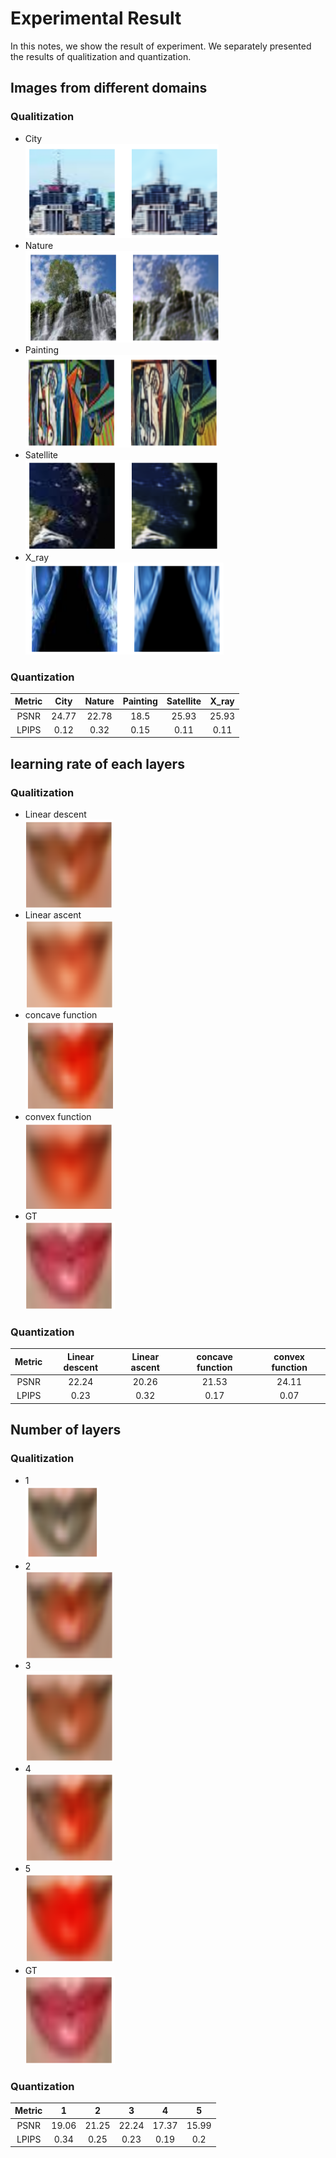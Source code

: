 # Experimental Result
In this notes, we show the result of experiment. We separately presented the results of qualitization and quantization.
## Images from different domains
### Qualitization
* City  
![Alt text](analysis_img/city.png)
* Nature  
![Alt text](analysis_img/nature.png)
* Painting  
![Alt text](analysis_img/painting.png)
* Satellite  
![Alt text](analysis_img/satellite.png)
* X_ray  
![Alt text](analysis_img/x_ray.png)

### Quantization
| Metric | City | Nature | Painting | Satellite | X_ray |
|:------:|:--------------:|:-------------:|:----------------:|:---------------:|:---------------:|
|  PSNR  |      24.77      |     22.78      |      18.5       |      25.93       |      25.93       |
| LPIPS  |      0.12      |     0.32      |       0.15       |      0.11       |      0.11       |


## learning rate of each layers
### Qualitization
* Linear descent  
![Alt text](analysis_img/linear_descent.png)
* Linear ascent  
![Alt text](analysis_img/linear_ascent.png)
* concave function  
![Alt text](analysis_img/concave_function.png)
* convex function  
![Alt text](analysis_img/convex_function.png)
* GT  
![Alt text](analysis_img/GT.png)
### Quantization
| Metric | Linear descent | Linear ascent | concave function | convex function |
|:------:|:--------------:|:-------------:|:----------------:|:---------------:|
|  PSNR  |      22.24      |     20.26      |      21.53       |      24.11       |
| LPIPS  |      0.23      |     0.32      |       0.17       |      0.07       |
## Number of layers
### Qualitization
* 1  
![Alt text](analysis_img/1.png)
* 2  
![Alt text](analysis_img/2.png)
* 3  
![Alt text](analysis_img/3.png)
* 4  
![Alt text](analysis_img/4.png)
* 5  
![Alt text](analysis_img/5.png)
* GT  
![Alt text](analysis_img/GT.png)
### Quantization
| Metric |   1   |   2   |   3   |   4   |   5   |
|:------:|:-----:|:-----:|:-----:|:-----:|:-----:|
|  PSNR  | 19.06 | 21.25 | 22.24 | 17.37 | 15.99 |
| LPIPS  | 0.34  | 0.25  | 0.23  | 0.19  |  0.2  |
